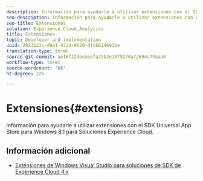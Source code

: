 ```yaml
---
description: Información para ayudarle a utilizar extensiones con el SDK Universal App Store para Windows 8.1 para Soluciones Experience Cloud.
seo-description: Información para ayudarle a utilizar extensiones con el SDK Universal App Store para Windows 8.1 para Soluciones Experience Cloud.
seo-title: Extensiones
solution: Experience Cloud,Analytics
title: Extensiones
topic: Developer and implementation
uuid: 2823b22c-d9a1-4724-9020-dfc6614691be
translation-type: tm+mt
source-git-commit: ae16f224eeaeefa29b2e1479270a72694c79aaa0
workflow-type: tm+mt
source-wordcount: '66'
ht-degree: 22%

---
```



# Extensiones{#extensions}

Información para ayudarle a utilizar extensiones con el SDK Universal App Store para Windows 8.1 para Soluciones Experience Cloud.

## Información adicional

+ [Extensiones de Windows Visual Studio para soluciones de SDK de Experience Cloud 4.x](/help/windows-appstore/extensions/win-vse-4x.md)
